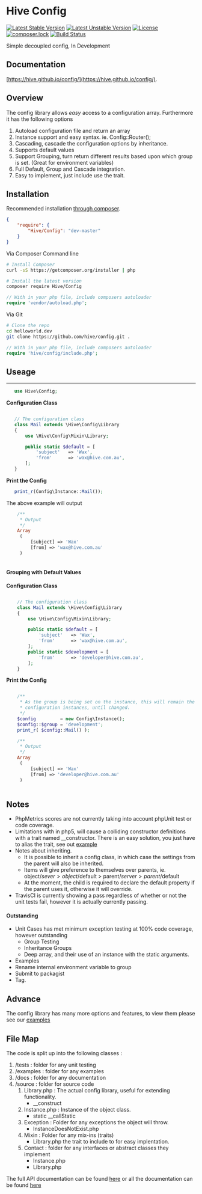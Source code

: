 # Hive Config
[![Latest Stable Version](https://poser.pugx.org/hive/config/v/stable?format=flat-square)](https://packagist.org/packages/hive/config)
[![Latest Unstable Version](https://poser.pugx.org/hive/config/v/unstable?format=flat-square)](https://packagist.org/packages/hive/config)
[![License](https://poser.pugx.org/hive/config/license?format=flat-square)](https://packagist.org/packages/hive/config)
[![composer.lock](https://poser.pugx.org/hive/config/composerlock?format=flat-square)](https://packagist.org/packages/hive/config)
[![Build Status](https://img.shields.io/travis/hive/config/master.svg?style=flat-square)](https://travis-ci.org/hive/config)


Simple decoupled config, In Development


## Documentation

[https://hive.github.io/config/](https://hive.github.io/config/).

## Overview 

The config library allows _easy_ access to a configuration array. Furthermore it has the following options
1. Autoload configuration file and return an array
2. Instance support and easy syntax. ie. Config::Router();
3. Cascading, cascade the configuration options by inheritance.
4. Supports default values
5. Support Grouping, turn return different results based upon which group is set. (Great for environment variables)
6. Full Default, Group and Cascade integration.
7. Easy to implement, just include use the trait.

## Installation

Recommended installation [through composer](http://getcomposer.org).

```JSON
{
    "require": {
        "Hive/Config": "dev-master"
    }
}
```

Via Composer Command line

```bash
# Install Composer
curl -sS https://getcomposer.org/installer | php

# Install the latest version
composer require Hive/Config

```

```php
// With in your php file, include composers autoloader
require 'vendor/autoload.php';
```

Via Git

```bash
# Clone the repo
cd helloworld.dev
git clone https://github.com/hive/config.git . 
```

```php
// With in your php file, include composers autoloader
require 'hive/config/include.php';
```


## Useage
-------
 ```php
    use Hive\Config;
 ```
 
 
 **Configuration Class**
 ```php
 
    // The configuration class
    class Mail extends \Hive\Config\Library
    {
        use \Hive\Config\Mixin\Library;

        public static $default = [
            'subject'   => 'Wax',
            'from'      => 'wax@hive.com.au',
        ];
    }
 
 ```
 
**Print the Config**
 
 ```php    
    print_r(Config\Instance::Mail());
```

The above example will output 

```php    
    /**
     * Output
     */
    Array
     (
         [subject] => 'Wax'
         [from] => 'wax@hive.com.au'
     )
        
 ```
#### Grouping with Default Values
   
   
**Configuration Class**

```php

    // The configuration class
    class Mail extends \Hive\Config\Library
    {
        use \Hive\Config\Mixin\Library;

        public static $default = [
            'subject'   => 'Wax',
            'from'      => 'wax@hive.com.au',
        ];
        public static $development = [
            'from'      => 'developer@hive.com.au',
        ];
    }

```


**Print the Config**

```php

    /**
     * As the group is being set on the instance, this will remain the 'group' for all
     * configuration instances, until changed.
     */
    $config         = new Config\Instance();
    $config::$group = 'development';
    print_r( $config::Mail() );

```

```php    
    /**
     * Output
     */
    Array
     (
         [subject] => 'Wax'
         [from] => 'developer@hive.com.au'
     )
        
 ```

## Notes

 * PhpMetrics scores are not currently taking into account phpUnit test or code coverage.  
 * Limitations with in php5, will cause a colliding constructor definitions with a trait named __constructor. There is an easy solution, you just have to alias the trait, see out [example](https://github.com/hive/config/tree/master/examples)
 * Notes about inheriting.
    * It is possible to inherit a config class, in which case the settings from the parent will also be inherited.
    * Items will give preference to themselves over parents, ie. object/$sever > object/$default > parent/$server > parent/$default
    * At the moment, the child is required to declare the default property if the parent uses it, otherwise it will override.
 * TravisCI is currently showing a pass regardless of whether or not the unit tests fail, however it is actually currently passing. 
    
#### Outstanding

  * Unit Cases has met minimum exception testing at 100% code coverage, however outstanding
    * Group Testing
    * Inheritance Groups
    * Deep array, and their use of an instance with the static arguments. 
  * Examples
  * Rename internal environment variable to group    
  * Submit to packagist
  * Tag.  
 
## Advance 

The config library has many more options and features, to view them please see our [examples](https://github.com/hive/config/tree/master/examples)

## File Map

The code is split up into the following classes : 


1. /tests : folder for any unit testing
2. /examples : folder for any examples
3. /docs : folder for any documentation  
4. /source : folder for source code
    1. Library.php : The actual config library, useful for extending functionality.
        *  __construct
    2. Instance.php : Instance of the object class.
        * static __callStatic
    3. Exception : Folder for any exceptions the object will throw.
        * InstanceDoesNotExist.php
    4. Mixin : Folder for any mix-ins (traits)
        * Library.php the trait to include to for easy implentation.
    5. Contact : folder for any interfaces or abstract classes they implement
        * Instance.php
        * Library.php
        
The full API documentation can be found [here](https://hive.github.io/config/html/phpdox/index.xhtml) or all the documentation can be found [here](https://hive.github.io/config/)